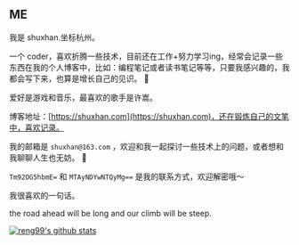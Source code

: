 
## ME

我是 shuxhan.坐标杭州。

一个 coder，喜欢折腾一些技术，目前还在工作+努力学习ing，经常会记录一些东西在我的个人博客中，比如：编程笔记或者读书笔记等等，只要我感兴趣的，我都会写下来，也算是增长自己的见识。 :book:

爱好是游戏和音乐，最喜欢的歌手是许嵩。

博客地址：[https://shuxhan.com](https://shuxhan.com)，还在锻炼自己的文笔中，喜欢记录。

我的邮箱是 `shuxhan@163.com` ，欢迎和我一起探讨一些技术上的问题，或者想和我聊聊人生也无妨。 💬

`Tm92OG5hbmE=` 和 `MTAyNDYwNTQyMg==` 是我的联系方式，欢迎解密哦～

我很喜欢的一句话。

the road ahead will be long and our climb will be steep.

[![reng99's github stats](https://github-readme-stats.vercel.app/api?username=shuxhan&show_icons=true&theme=dracula)](https://github.com/anuraghazra/github-readme-stats)



